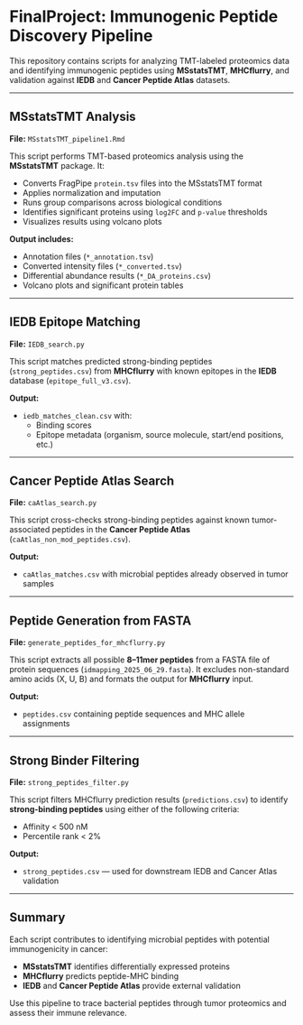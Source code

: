 # FinalProject: Immunogenic Peptide Discovery Pipeline

This repository contains scripts for analyzing TMT-labeled proteomics data and identifying immunogenic peptides using **MSstatsTMT**, **MHCflurry**, and validation against **IEDB** and **Cancer Peptide Atlas** datasets.

---

## MSstatsTMT Analysis

**File:** `MSstatsTMT_pipeline1.Rmd`

This script performs TMT-based proteomics analysis using the **MSstatsTMT** package. It:
- Converts FragPipe `protein.tsv` files into the MSstatsTMT format
- Applies normalization and imputation
- Runs group comparisons across biological conditions
- Identifies significant proteins using `log2FC` and `p-value` thresholds
- Visualizes results using volcano plots

**Output includes:**
- Annotation files (`*_annotation.tsv`)
- Converted intensity files (`*_converted.tsv`)
- Differential abundance results (`*_DA_proteins.csv`)
- Volcano plots and significant protein tables

---

## IEDB Epitope Matching

**File:** `IEDB_search.py`

This script matches predicted strong-binding peptides (`strong_peptides.csv`) from **MHCflurry** with known epitopes in the **IEDB** database (`epitope_full_v3.csv`).

**Output:**
- `iedb_matches_clean.csv` with:
  - Binding scores
  - Epitope metadata (organism, source molecule, start/end positions, etc.)

---

## Cancer Peptide Atlas Search

**File:** `caAtlas_search.py`

This script cross-checks strong-binding peptides against known tumor-associated peptides in the **Cancer Peptide Atlas** (`caAtlas_non_mod_peptides.csv`).

**Output:**
- `caAtlas_matches.csv` with microbial peptides already observed in tumor samples

---

## Peptide Generation from FASTA

**File:** `generate_peptides_for_mhcflurry.py`

This script extracts all possible **8–11mer peptides** from a FASTA file of protein sequences (`idmapping_2025_06_29.fasta`). It excludes non-standard amino acids (X, U, B) and formats the output for **MHCflurry** input.

**Output:**
- `peptides.csv` containing peptide sequences and MHC allele assignments

---

## Strong Binder Filtering

**File:** `strong_peptides_filter.py`

This script filters MHCflurry prediction results (`predictions.csv`) to identify **strong-binding peptides** using either of the following criteria:
- Affinity < 500 nM
- Percentile rank < 2%

**Output:**
- `strong_peptides.csv` — used for downstream IEDB and Cancer Atlas validation

---

## Summary

Each script contributes to identifying microbial peptides with potential immunogenicity in cancer:
- **MSstatsTMT** identifies differentially expressed proteins
- **MHCflurry** predicts peptide-MHC binding
- **IEDB** and **Cancer Peptide Atlas** provide external validation

Use this pipeline to trace bacterial peptides through tumor proteomics and assess their immune relevance.
